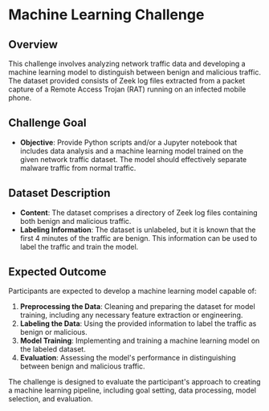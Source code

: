 # Machine Learning Challenge

## Overview

This challenge involves analyzing network traffic data and developing a machine learning model to distinguish between benign and malicious traffic. The dataset provided consists of Zeek log files extracted from a packet capture of a Remote Access Trojan (RAT) running on an infected mobile phone.

## Challenge Goal

- **Objective**: Provide Python scripts and/or a Jupyter notebook that includes data analysis and a machine learning model trained on the given network traffic dataset. The model should effectively separate malware traffic from normal traffic.

## Dataset Description

- **Content**: The dataset comprises a directory of Zeek log files containing both benign and malicious traffic.
- **Labeling Information**: The dataset is unlabeled, but it is known that the first 4 minutes of the traffic are benign. This information can be used to label the traffic and train the model.

## Expected Outcome

Participants are expected to develop a machine learning model capable of:

1. **Preprocessing the Data**: Cleaning and preparing the dataset for model training, including any necessary feature extraction or engineering.
2. **Labeling the Data**: Using the provided information to label the traffic as benign or malicious.
3. **Model Training**: Implementing and training a machine learning model on the labeled dataset.
4. **Evaluation**: Assessing the model's performance in distinguishing between benign and malicious traffic.

The challenge is designed to evaluate the participant's approach to creating a machine learning pipeline, including goal setting, data processing, model selection, and evaluation.
